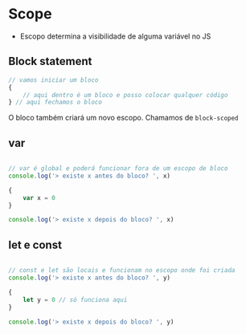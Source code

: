 # Scope

* Escopo determina a visibilidade de alguma variável no JS

## Block statement

```js
// vamos iniciar um bloco
{
    // aqui dentro é um bloco e posso colocar qualquer código
} // aqui fechamos o bloco
```

O bloco também criará um novo escopo. Chamamos de `block-scoped`

## var

```js

// var é global e poderá funcionar fora de um escopo de bloco
console.log('> existe x antes do bloco? ', x)

{
    var x = 0
}

console.log('> existe x depois do bloco? ', x)
```

## let e const

```js

// const e let são locais e funcionam no escopo onde foi criada
console.log('> existe x antes do bloco? ', y)

{
    let y = 0 // só funciona aqui
}

console.log('> existe x depois do bloco? ', y)
```